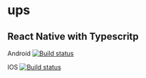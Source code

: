 # ups

## React Native with Typescritp

Android [![Build status](https://build.appcenter.ms/v0.1/apps/058b6907-6481-4518-878e-cee0f0329b28/branches/dev/badge)](https://appcenter.ms)

IOS [![Build status](https://build.appcenter.ms/v0.1/apps/043cf282-8d32-4d0d-adbd-23786d469ee4/branches/dev/badge)](https://appcenter.ms)